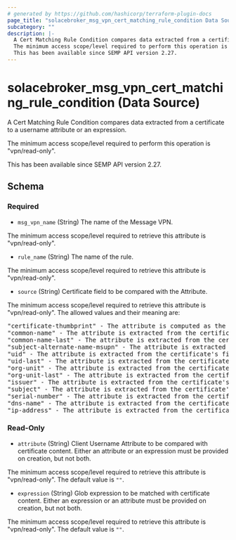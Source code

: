 ```yaml
---
# generated by https://github.com/hashicorp/terraform-plugin-docs
page_title: "solacebroker_msg_vpn_cert_matching_rule_condition Data Source - solacebroker"
subcategory: ""
description: |-
  A Cert Matching Rule Condition compares data extracted from a certificate to a username attribute or an expression.
  The minimum access scope/level required to perform this operation is "vpn/read-only".
  This has been available since SEMP API version 2.27.
---
```


# solacebroker_msg_vpn_cert_matching_rule_condition (Data Source)

A Cert Matching Rule Condition compares data extracted from a certificate to a username attribute or an expression.



The minimum access scope/level required to perform this operation is "vpn/read-only".

This has been available since SEMP API version 2.27.



<!-- schema generated by tfplugindocs -->
## Schema

### Required

- `msg_vpn_name` (String) The name of the Message VPN.

The minimum access scope/level required to retrieve this attribute is "vpn/read-only".
- `rule_name` (String) The name of the rule.

The minimum access scope/level required to retrieve this attribute is "vpn/read-only".
- `source` (String) Certificate field to be compared with the Attribute.

The minimum access scope/level required to retrieve this attribute is "vpn/read-only". The allowed values and their meaning are:

<pre>
"certificate-thumbprint" - The attribute is computed as the SHA-1 hash over the entire DER-encoded contents of the client certificate.
"common-name" - The attribute is extracted from the certificate's first instance of the Common Name attribute in the Subject DN.
"common-name-last" - The attribute is extracted from the certificate's last instance of the Common Name attribute in the Subject DN.
"subject-alternate-name-msupn" - The attribute is extracted from the certificate's Other Name type of the Subject Alternative Name and must have the msUPN signature.
"uid" - The attribute is extracted from the certificate's first instance of the User Identifier attribute in the Subject DN.
"uid-last" - The attribute is extracted from the certificate's last instance of the User Identifier attribute in the Subject DN.
"org-unit" - The attribute is extracted from the certificate's first instance of the Org Unit attribute in the Subject DN.
"org-unit-last" - The attribute is extracted from the certificate's last instance of the Org Unit attribute in the Subject DN.
"issuer" - The attribute is extracted from the certificate's Issuer DN.
"subject" - The attribute is extracted from the certificate's Subject DN.
"serial-number" - The attribute is extracted from the certificate's Serial Number.
"dns-name" - The attribute is extracted from the certificate's Subject Alt Name DNS Name.
"ip-address" - The attribute is extracted from the certificate's Subject Alt Name IP Address.
</pre>

### Read-Only

- `attribute` (String) Client Username Attribute to be compared with certificate content. Either an attribute or an expression must be provided on creation, but not both.

The minimum access scope/level required to retrieve this attribute is "vpn/read-only". The default value is `""`.
- `expression` (String) Glob expression to be matched with certificate content. Either an expression or an attribute must be provided on creation, but not both.

The minimum access scope/level required to retrieve this attribute is "vpn/read-only". The default value is `""`.

